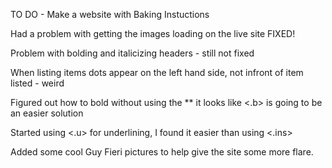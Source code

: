 TO DO - Make a website with Baking Instuctions

Had a problem with getting the images loading on the live site
FIXED!

Problem with bolding and italicizing headers - still not fixed

When listing items dots appear on the left hand side, not infront of item listed - weird

Figured out how to bold without using the ** it looks like <.b> is going to be an easier solution

Started using <.u> for underlining, I found it easier than using <.ins>

Added some cool Guy Fieri pictures to help give the site some more flare.
